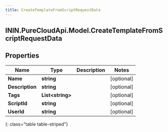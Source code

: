 ```yaml
---
title: CreateTemplateFromScriptRequestData
---
```

## ININ.PureCloudApi.Model.CreateTemplateFromScriptRequestData

## Properties

|Name | Type | Description | Notes|
|------------ | ------------- | ------------- | -------------|
| **Name** | **string** |  | [optional] |
| **Description** | **string** |  | [optional] |
| **Tags** | **List&lt;string&gt;** |  | [optional] |
| **ScriptId** | **string** |  | [optional] |
| **UserId** | **string** |  | [optional] |
{: class="table table-striped"}



